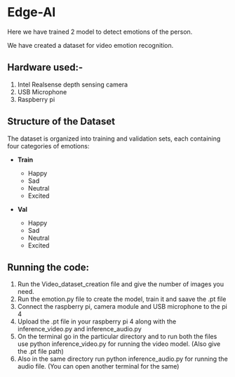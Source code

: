 # Edge-AI

Here we have trained 2 model to detect emotions of the person. 

We have created a dataset for video emotion recognition.

## Hardware used:-
1) Intel Realsense depth sensing camera
2) USB Microphone
3) Raspberry pi

## Structure of the Dataset   
The dataset is organized into training and validation sets, each containing four categories of emotions:

- **Train**
  - Happy
  - Sad
  - Neutral
  - Excited

- **Val**
  - Happy
  - Sad
  - Neutral
  - Excited


## Running the code:

1) Run the Video_dataset_creation file and give the number of images you need.
2) Run the emotion.py file to create the model, train it and saave the .pt file
3) Connect the raspberry pi, camera module and USB microphone to the pi 4
4) Upload the .pt file in your raspberry pi 4 along with the inference_video.py and inference_audio.py
5) On the terminal go in the particular directory and to run both the files use python inference_video.py for running the video model. (Also give the .pt file path)
6) Also in the same directory run python inference_audio.py for running the audio file. (You can open another terminal for the same)
